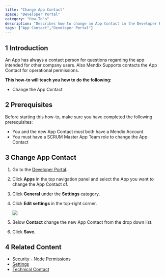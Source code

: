 ```yaml
---
title: "Change App Contact"
space: "Developer Portal"
category: "How-To's"
description: "Describes how to change an App Contact in the Developer Portal."
tags: ["App Contact","Developer Portal"]
---
```


## 1 Introduction

An App has always a contact person for questions regarding the app intended for other company users. Also Mendix Supports contacts the App Contact for operational permissions. 

**This how-to will teach you how to do the following:**

* Change the App Contact

## 2 Prerequisites

Before starting this how-to, make sure you have completed the following prerequisites:

* You and the new App Contact must both have a Mendix Account
* You must have a SCRUM Master App Team role to change the App Contact

## 3 Change App Contact

1. Go to the [Developer Portal](http://home.mendix.com).
2. Click **Apps** in the top navigation panel and select the App you want to change the App Contact of.
5. Click **General** under the **Settings** category.
6. Click **Edit settings** in the top-right corner.

    ![](attachments/change-appcontact.png)

7. Below **Contact** change the new App Contact from the drop down list.
8. Click **Save**.    

## 4 Related Content

* [Security - Node Permissions](/developerportal/settings/node-permissions)
* [Settings](/developerportal/settings)
* [Technical Contact](/developerportal/settings/technical-contact)
